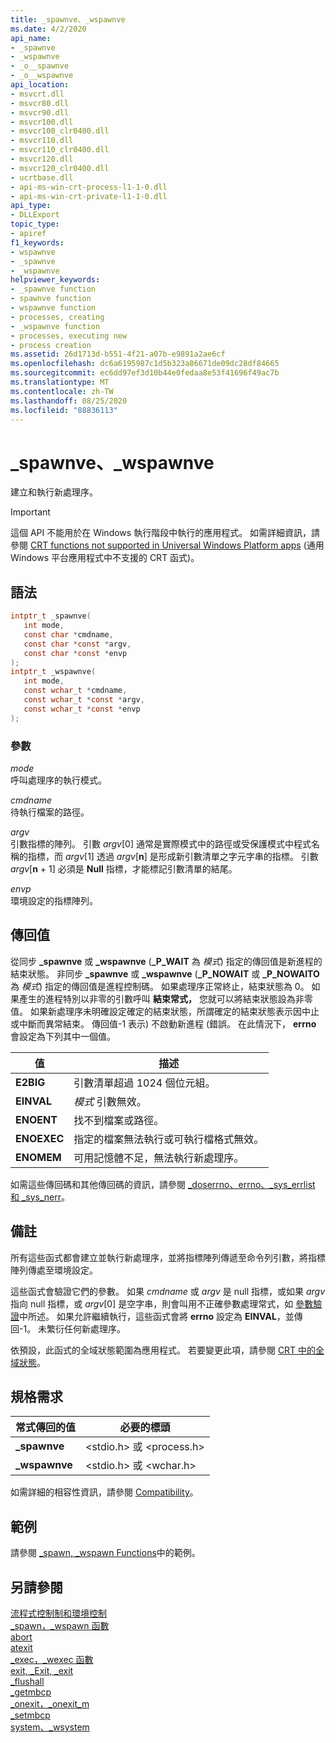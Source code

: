 ```yaml
---
title: _spawnve、_wspawnve
ms.date: 4/2/2020
api_name:
- _spawnve
- _wspawnve
- _o__spawnve
- _o__wspawnve
api_location:
- msvcrt.dll
- msvcr80.dll
- msvcr90.dll
- msvcr100.dll
- msvcr100_clr0400.dll
- msvcr110.dll
- msvcr110_clr0400.dll
- msvcr120.dll
- msvcr120_clr0400.dll
- ucrtbase.dll
- api-ms-win-crt-process-l1-1-0.dll
- api-ms-win-crt-private-l1-1-0.dll
api_type:
- DLLExport
topic_type:
- apiref
f1_keywords:
- wspawnve
- _spawnve
- _wspawnve
helpviewer_keywords:
- _spawnve function
- spawnve function
- wspawnve function
- processes, creating
- _wspawnve function
- processes, executing new
- process creation
ms.assetid: 26d1713d-b551-4f21-a07b-e9891a2ae6cf
ms.openlocfilehash: dc6a6195987c1d5b323a86671de09dc28df84665
ms.sourcegitcommit: ec6dd97ef3d10b44e0fedaa8e53f41696f49ac7b
ms.translationtype: MT
ms.contentlocale: zh-TW
ms.lasthandoff: 08/25/2020
ms.locfileid: "88836113"
---
```

# <a name="_spawnve-_wspawnve"></a>_spawnve、_wspawnve

建立和執行新處理序。

> [!IMPORTANT]
> 這個 API 不能用於在 Windows 執行階段中執行的應用程式。 如需詳細資訊，請參閱 [CRT functions not supported in Universal Windows Platform apps](../../cppcx/crt-functions-not-supported-in-universal-windows-platform-apps.md) (通用 Windows 平台應用程式中不支援的 CRT 函式)。

## <a name="syntax"></a>語法

```C
intptr_t _spawnve(
   int mode,
   const char *cmdname,
   const char *const *argv,
   const char *const *envp
);
intptr_t _wspawnve(
   int mode,
   const wchar_t *cmdname,
   const wchar_t *const *argv,
   const wchar_t *const *envp
);
```

### <a name="parameters"></a>參數

*mode*<br/>
呼叫處理序的執行模式。

*cmdname*<br/>
待執行檔案的路徑。

*argv*<br/>
引數指標的陣列。 引數 *argv*[0] 通常是實際模式中的路徑或受保護模式中程式名稱的指標，而 *argv*[1] 透過 *argv*[**n**] 是形成新引數清單之字元字串的指標。 引數 *argv*[**n** + 1] 必須是 **Null** 指標，才能標記引數清單的結尾。

*envp*<br/>
環境設定的指標陣列。

## <a name="return-value"></a>傳回值

從同步 **_spawnve** 或 **_wspawnve** (**_P_WAIT** 為 *模式*) 指定的傳回值是新進程的結束狀態。 非同步 **_spawnve** 或 **_wspawnve** (**_P_NOWAIT** 或 **_P_NOWAITO** 為 *模式*) 指定的傳回值是進程控制碼。 如果處理序正常終止，結束狀態為 0。 如果產生的進程特別以非零的引數呼叫 **結束常式，** 您就可以將結束狀態設為非零值。 如果新處理序未明確設定確定的結束狀態，所謂確定的結束狀態表示因中止或中斷而異常結束。 傳回值-1 表示) 不啟動新進程 (錯誤。 在此情況下， **errno** 會設定為下列其中一個值。

| 值 | 描述 |
|-|-|
| **E2BIG** | 引數清單超過 1024 個位元組。 |
| **EINVAL** | *模式* 引數無效。 |
| **ENOENT** | 找不到檔案或路徑。 |
| **ENOEXEC** | 指定的檔案無法執行或可執行檔格式無效。 |
| **ENOMEM** | 可用記憶體不足，無法執行新處理序。 |

如需這些傳回碼和其他傳回碼的資訊，請參閱 [_doserrno、errno、_sys_errlist 和 _sys_nerr](../../c-runtime-library/errno-doserrno-sys-errlist-and-sys-nerr.md)。

## <a name="remarks"></a>備註

所有這些函式都會建立並執行新處理序，並將指標陣列傳遞至命令列引數，將指標陣列傳處至環境設定。

這些函式會驗證它們的參數。 如果 *cmdname* 或 *argv* 是 null 指標，或如果 *argv* 指向 null 指標，或 *argv*[0] 是空字串，則會叫用不正確參數處理常式，如 [參數驗證](../../c-runtime-library/parameter-validation.md)中所述。 如果允許繼續執行，這些函式會將 **errno** 設定為 **EINVAL**，並傳回-1。 未繁衍任何新處理序。

依預設，此函式的全域狀態範圍為應用程式。 若要變更此項，請參閱 [CRT 中的全域狀態](../global-state.md)。

## <a name="requirements"></a>規格需求

|常式傳回的值|必要的標頭|
|-------------|---------------------|
|**_spawnve**|\<stdio.h> 或 \<process.h>|
|**_wspawnve**|\<stdio.h> 或 \<wchar.h>|

如需詳細的相容性資訊，請參閱 [Compatibility](../../c-runtime-library/compatibility.md)。

## <a name="example"></a>範例

請參閱 [_spawn, _wspawn Functions](../../c-runtime-library/spawn-wspawn-functions.md)中的範例。

## <a name="see-also"></a>另請參閱

[流程式控制制和環境控制](../../c-runtime-library/process-and-environment-control.md)<br/>
[_spawn，_wspawn 函數](../../c-runtime-library/spawn-wspawn-functions.md)<br/>
[abort](abort.md)<br/>
[atexit](atexit.md)<br/>
[_exec，_wexec 函數](../../c-runtime-library/exec-wexec-functions.md)<br/>
[exit, _Exit, _exit](exit-exit-exit.md)<br/>
[_flushall](flushall.md)<br/>
[_getmbcp](getmbcp.md)<br/>
[_onexit，_onexit_m](onexit-onexit-m.md)<br/>
[_setmbcp](setmbcp.md)<br/>
[system、_wsystem](system-wsystem.md)<br/>
